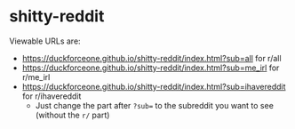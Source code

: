 # shitty-reddit
Viewable URLs are:
- https://duckforceone.github.io/shitty-reddit/index.html?sub=all for r/all
- https://duckforceone.github.io/shitty-reddit/index.html?sub=me_irl for r/me_irl
- https://duckforceone.github.io/shitty-reddit/index.html?sub=ihavereddit for r/ihavereddit 
    - Just change the part after ```?sub=``` to the subreddit you want to see (without the ```r/``` part)
